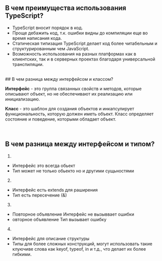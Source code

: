 ## <a name="benefits"></a>В чем преимущества использования TypeScript?

- TypeScript вносит порядок в код.
- Проще дебажить код, т.к. ошибки видны до компиляции еще во время написания кода.
- Статическая типизация TypeScript делает код более читабельным и структурированным чем JavaScript.
- Возможность использования на разных платформах как в клиентских, так и в серверных проектах благодаря универсальной транспиляции.
<br/>
## <a name="interface-class"></a>В чем разница между интерфейсом и классом?

**Интерфейс** - это группа связанных свойств и методов, которые описывают объект, но не обеспечивают их реализацию или инициализацию.

**Класс** - это шаблон для создания объектов и инкапсулирует функциональность, которую должен иметь объект. Класс определяет состояние и поведение, которыми обладает объект.

<br/>

## <a name="interface-type"></a>В чем разница между интерфейсом и типом?

1. 
  - Интерфейс это всегда обьект
  - Тип может не только обьекто но и другими сущьностями
2. 
  - Интерфейс есть extends для раширения
  - Тип есть пересечение (&)
3. 
  - Повторное объявление Интерфейс не вызыввает ошибки 
  - овторное объявление Тип вызывает ошибку
4. 
  - Интерфейс для описание структуры
  - Типы для более сложных конструкций, могут использовать такие клуючиве слова как keyof, typeof, in и т.д., что делает их более гибкими.
